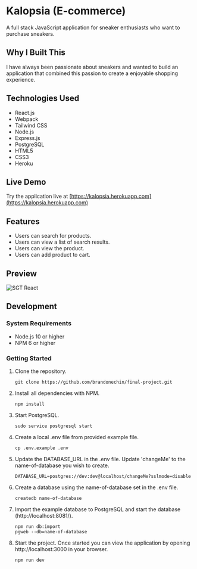 # Kalopsia (E-commerce)

A full stack JavaScript application for sneaker enthusiasts who want to purchase sneakers.

## Why I Built This

I have always been passionate about sneakers and wanted to build an application that combined this passion to create a enjoyable shopping experience.

## Technologies Used

- React.js
- Webpack
- Tailwind CSS
- Node.js
- Express.js
- PostgreSQL
- HTML5
- CSS3
- Heroku

## Live Demo

Try the application live at [https://kalopsia.herokuapp.com](https://kalopsia.herokuapp.com)

## Features

- Users can search for products.
- Users can view a list of search results.
- Users can view the product.
- Users can add product to cart.

## Preview

![SGT React](assets/sgt-react.gif)

## Development

### System Requirements

- Node.js 10 or higher
- NPM 6 or higher

### Getting Started

1. Clone the repository.
    ```shell
    git clone https://github.com/brandonechin/final-project.git
    ```
1. Install all dependencies with NPM.
    ```shell
    npm install
    ```
1. Start PostgreSQL.
    ```shell
    sudo service postgresql start
    ```
1. Create a local .env file from provided example file.
    ```shell
    cp .env.example .env
    ```
1. Update the DATABASE_URL in the .env file. Update 'changeMe' to the name-of-database you wish to create.
    ```shell
    DATABASE_URL=postgres://dev:dev@localhost/changeMe?sslmode=disable
    ```
1. Create a database using the name-of-database set in the .env file.
    ```shell
    createdb name-of-database
    ```
1. Import the example database to PostgreSQL and start the database (http://localhost:8081/).
    ```shell
    npm run db:import
    pgweb --db=name-of-database
    ```
1. Start the project. Once started you can view the application by opening http://localhost:3000 in your browser.
    ```shell
    npm run dev
    ```
